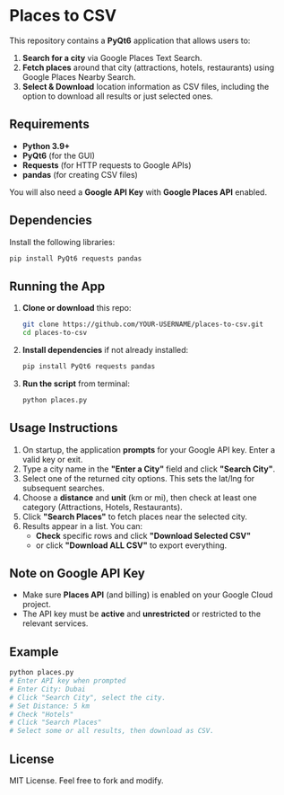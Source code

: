 # Places to CSV

This repository contains a **PyQt6** application that allows users to:
1. **Search for a city** via Google Places Text Search.
2. **Fetch places** around that city (attractions, hotels, restaurants) using Google Places Nearby Search.
3. **Select & Download** location information as CSV files, including the option to download all results or just selected ones.

## Requirements
- **Python 3.9+**
- **PyQt6** (for the GUI)
- **Requests** (for HTTP requests to Google APIs)
- **pandas** (for creating CSV files)

You will also need a **Google API Key** with **Google Places API** enabled.

## Dependencies
Install the following libraries:

```bash
pip install PyQt6 requests pandas
```

## Running the App
1. **Clone or download** this repo:
   ```bash
   git clone https://github.com/YOUR-USERNAME/places-to-csv.git
   cd places-to-csv
   ```
2. **Install dependencies** if not already installed:
   ```bash
   pip install PyQt6 requests pandas
   ```
3. **Run the script** from terminal:
   ```bash
   python places.py
   ```

## Usage Instructions
1. On startup, the application **prompts** for your Google API key. Enter a valid key or exit.
2. Type a city name in the **"Enter a City"** field and click **"Search City"**.
3. Select one of the returned city options. This sets the lat/lng for subsequent searches.
4. Choose a **distance** and **unit** (km or mi), then check at least one category (Attractions, Hotels, Restaurants).
5. Click **"Search Places"** to fetch places near the selected city.
6. Results appear in a list. You can:
   - **Check** specific rows and click **"Download Selected CSV"**
   - or click **"Download ALL CSV"** to export everything.

## Note on Google API Key
- Make sure **Places API** (and billing) is enabled on your Google Cloud project.
- The API key must be **active** and **unrestricted** or restricted to the relevant services.

## Example
```bash
python places.py
# Enter API key when prompted
# Enter City: Dubai
# Click "Search City", select the city.
# Set Distance: 5 km
# Check "Hotels"
# Click "Search Places"
# Select some or all results, then download as CSV.
```

## License
MIT License. Feel free to fork and modify.
